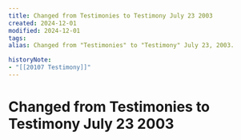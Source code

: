 ```yaml
---
title: Changed from Testimonies to Testimony July 23 2003
created: 2024-12-01
modified: 2024-12-01
tags: 
alias: Changed from "Testimonies" to "Testimony" July 23, 2003.

historyNote:
- "[[20107 Testimony]]"
---
```

# Changed from Testimonies to Testimony July 23 2003
